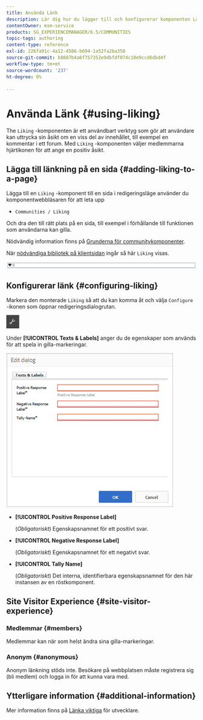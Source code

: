 ```yaml
---
title: Använda Länk
description: Lär dig hur du lägger till och konfigurerar komponenten Länka så att användare kan uttrycka en åsikt om ett visst innehåll, till exempel en kommentar.
contentOwner: msm-service
products: SG_EXPERIENCEMANAGER/6.5/COMMUNITIES
topic-tags: authoring
content-type: reference
exl-id: 226fa91c-4a12-4586-b694-1a52fa2ba358
source-git-commit: b8887b4a6f757352e9dbfdf074c10e9ccd6dbd4f
workflow-type: tm+mt
source-wordcount: '237'
ht-degree: 0%

---
```


# Använda Länk {#using-liking}

The `Liking` -komponenten är ett användbart verktyg som gör att användare kan uttrycka sin åsikt om en viss del av innehållet, till exempel en kommentar i ett forum. Med `Liking` -komponenten väljer medlemmarna hjärtikonen för att ange en positiv åsikt.

## Lägga till länkning på en sida {#adding-liking-to-a-page}

Lägga till en `Liking` -komponent till en sida i redigeringsläge använder du komponentwebbläsaren för att leta upp

* `Communities / Liking`

Och dra den till rätt plats på en sida, till exempel i förhållande till funktionen som användarna kan gilla.

Nödvändig information finns på [Grunderna för communitykomponenter](basics.md).

När [nödvändiga bibliotek på klientsidan](essentials-liking.md#essentials-for-client-side) ingår så här `Liking` visas.

![liking-component](assets/liking-component.png)

## Konfigurerar länk {#configuring-liking}

Markera den monterade `Liking` så att du kan komma åt och välja `Configure` -ikonen som öppnar redigeringsdialogrutan.

![configure-new](assets/configure-new.png)

Under **[!UICONTROL Texts & Labels]** anger du de egenskaper som används för att spela in gilla-markeringar.

![configure-läning](assets/configure-liking.png)

* **[!UICONTROL Positive Response Label]**

  (*Obligatoriskt*) Egenskapsnamnet för ett positivt svar.

* **[!UICONTROL Negative Response Label]**

  (*Obligatoriskt*) Egenskapsnamnet för ett negativt svar.

* **[!UICONTROL Tally Name]**

  (*Obligatoriskt*) Det interna, identifierbara egenskapsnamnet för den här instansen av en röstkomponent.

## Site Visitor Experience {#site-visitor-experience}

### Medlemmar {#members}

Medlemmar kan när som helst ändra sina gilla-markeringar.

### Anonym {#anonymous}

Anonym länkning stöds inte. Besökare på webbplatsen måste registrera sig (bli medlem) och logga in för att kunna vara med.

## Ytterligare information {#additional-information}

Mer information finns på [Länka viktiga](essentials-liking.md) för utvecklare.
